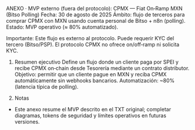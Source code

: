 ANEXO · MVP externo (fuera del protocolo): CPMX — Fiat On‑Ramp MXN (Bitso Polling)
Fecha: 30 de agosto de 2025
Ámbito: flujo de terceros para comprar CPMX con MXN usando cuenta personal de Bitso + n8n (polling).
Estado: MVP operativo (≈ 80% automatizado).

Importante: Este flujo es externo al protocolo. Puede requerir KYC del tercero (Bitso/PSP). El protocolo CPMX no ofrece on/off‑ramp ni solicita KYC.

1. Resumen ejecutivo
Define un flujo donde un cliente paga por SPEI y recibe CPMX on‑chain desde Tesorería mediante un contrato distributor. Objetivo: permitir que un cliente pague en MXN y reciba CPMX automáticamente sin webhooks bancarios. Automatización: ~80% (latencia típica de polling).

2. Notas
- Este anexo resume el MVP descrito en el TXT original; completar diagramas, tokens de seguridad y límites operativos en futuras versiones.


